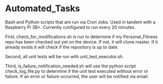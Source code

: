 # Automated_Tasks
Bash and Python scripts that are run via Cron Jobs. Used in tandem with a Raspberry Pi 3B+.
Currently configured to run every 20 minutes.

First, check_for_modifications.sh is run to determine if my Personal_Fitness repo has been checked out yet on the device. If not, it will clone master. If it already exists it will check if the repository is up to date.

Second, all unit tests will be run with unit_test_executor.sh.

Third, is_failure_notification_needed.sh will use the python script check_log_file.py to determine if the unit test executed without error or failure. If an error or failure occurred, the user will be notified via email.
